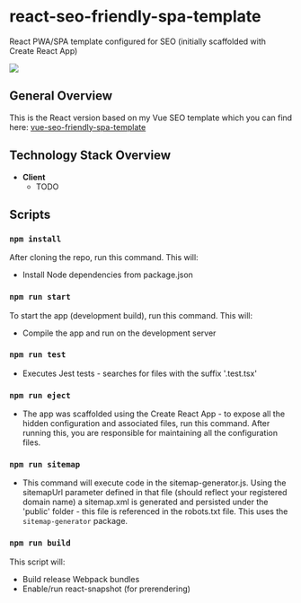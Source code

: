 # react-seo-friendly-spa-template
React PWA/SPA template configured for SEO (initially scaffolded with Create React App)

![](demo/react-seo-friendly-demo-2.gif)

## General Overview
This is the React version based on my Vue SEO template which you can find here: [vue-seo-friendly-spa-template](https://github.com/based-ghost/vue-seo-friendly-spa-template)

## Technology Stack Overview
- **Client**
  - TODO
  
## Scripts

### `npm install`

After cloning the repo, run this command.  This will:

- Install Node dependencies from package.json

### `npm run start`

To start the app (development build), run this command.  This will:

- Compile the app and run on the development server

### `npm run test`

- Executes Jest tests - searches for files with the suffix '.test.tsx'

### `npm run eject`

- The app was scaffolded using the Create React App - to expose all the hidden configuration and associated files, run this command. After running this, you are responsible for maintaining all the configuration files.

### `npm run sitemap`

- This command will execute code in the sitemap-generator.js. Using the sitemapUrl parameter defined in that file (should reflect your registered domain name) a sitemap.xml is generated and persisted under the 'public' folder - this file is referenced in the robots.txt file. This uses the `sitemap-generator` package.

### `npm run build`

This script will:
 - Build release Webpack bundles
 - Enable/run react-snapshot (for prerendering)
